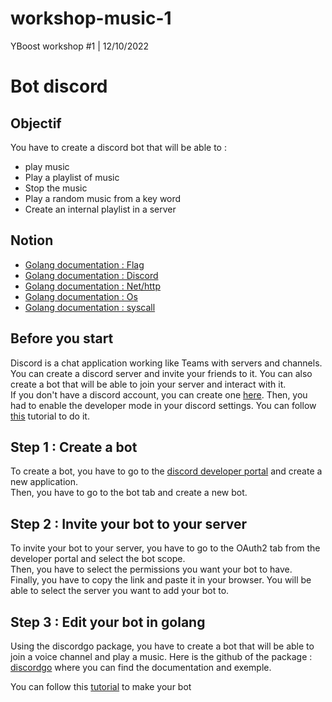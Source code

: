 # workshop-music-1
YBoost workshop #1 | 12/10/2022

# Bot discord

## Objectif

You have to create a discord bot that will be able to :  
* play music 
* Play a playlist of music 
* Stop the music
* Play a random music from a key word 
* Create an internal playlist in a server

## Notion 
* [Golang documentation : Flag](https://pkg.go.dev/flag)
* [Golang documentation : Discord](https://pkg.go.dev/github.com/bwmarrin/discordgo)
* [Golang documentation : Net/http](https://pkg.go.dev/net/http)
* [Golang documentation : Os](https://pkg.go.dev/os)
* [Golang documentation : syscall](https://pkg.go.dev/syscall)

## Before you start
Discord is a chat application working like Teams with servers and channels.
You can create a discord server and invite your friends to it. You can also create a bot that will be able to join your server and interact with it.  
If you don't have a discord account, you can create one [here](https://discord.com/register).
Then, you had to enable the developer mode in your discord settings. You can follow [this](https://beebom.com/how-enable-disable-developer-mode-discord/) tutorial to do it.

## Step 1 : Create a bot
To create a bot, you have to go to the [discord developer portal](https://discord.com/developers/applications) and create a new application.  
Then, you have to go to the bot tab and create a new bot.

## Step 2 : Invite your bot to your server
To invite your bot to your server, you have to go to the OAuth2 tab from the developer portal and select the bot scope.  
Then, you have to select the permissions you want your bot to have.  
Finally, you have to copy the link and paste it in your browser. You will be able to select the server you want to add your bot to.

## Step 3 : Edit your bot in golang
Using the discordgo package, you have to create a bot that will be able to join a voice channel and play a music.
Here is the github of the package : [discordgo](https://github.com/bwmarrin/discordgo) where you can find the documentation and exemple.

You can follow this [tutorial](https://dev.to/aurelievache/learning-go-by-examples-part-4-create-a-bot-for-discord-in-go-43cf) to make your bot


